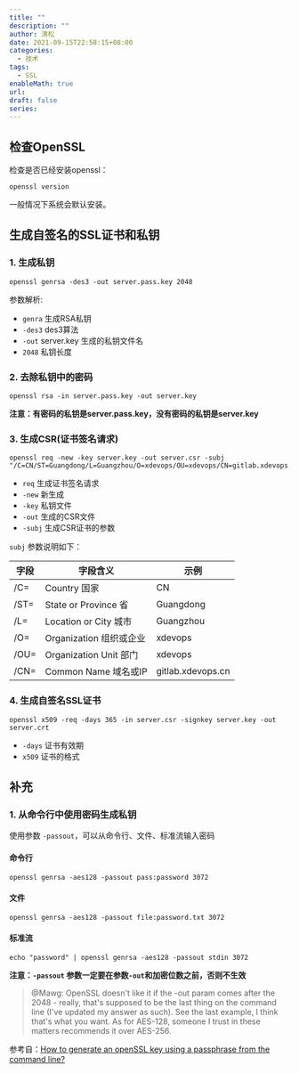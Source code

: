 ```yaml
---
title: ""
description: ""
author: 清松
date: 2021-09-15T22:58:15+08:00
categories:
  - 技术
tags:
  - SSL
enableMath: true
url: 
draft: false
series:
---
```

## 检查OpenSSL
检查是否已经安装openssl：
```
openssl version
```
一般情况下系统会默认安装。

## 生成自签名的SSL证书和私钥
### 1. 生成私钥
```
openssl genrsa -des3 -out server.pass.key 2048
```
参数解析:
- `genra` 生成RSA私钥
- `-des3` des3算法
- `-out` server.key 生成的私钥文件名
- `2048` 私钥长度

### 2. 去除私钥中的密码
```
openssl rsa -in server.pass.key -out server.key  
```
**注意：有密码的私钥是server.pass.key，没有密码的私钥是server.key**

### 3. 生成CSR(证书签名请求)
```
openssl req -new -key server.key -out server.csr -subj "/C=CN/ST=Guangdong/L=Guangzhou/O=xdevops/OU=xdevops/CN=gitlab.xdevops.cn"
```
-   `req` 生成证书签名请求
-   `-new` 新生成
-   `-key` 私钥文件
-   `-out` 生成的CSR文件
-   `-subj` 生成CSR证书的参数

`subj` 参数说明如下：

| 字段 | 字段含义                | 示例              |
|------|-------------------------|-------------------|
| /C=  | Country 国家            | CN                |
| /ST= | State or Province 省    | Guangdong         |
| /L=  | Location or City 城市   | Guangzhou         |
| /O=  | Organization 组织或企业 | xdevops           |
| /OU= | Organization Unit 部门  | xdevops           |
| /CN= | Common Name 域名或IP    | gitlab.xdevops.cn |
### 4. 生成自签名SSL证书
```
openssl x509 -req -days 365 -in server.csr -signkey server.key -out server.crt
```
-   `-days` 证书有效期
-   `x509` 证书的格式
## 补充

### 1. 从命令行中使用密码生成私钥

使用参数 `-passout`，可以从命令行、文件、标准流输入密码
#### 命令行
```
openssl genrsa -aes128 -passout pass:password 3072
```
#### 文件
```
openssl genrsa -aes128 -passout file:password.txt 3072
```
#### 标准流
```
echo "password" | openssl genrsa -aes128 -passout stdin 3072
```
**注意：`-passout` 参数一定要在参数`-out`和加密位数之前，否则不生效**

> @Mawg: OpenSSL doesn't like it if the -out param comes after the
> 2048 - really, that's supposed to be the last thing on the command
> line (I've updated my answer as such). See the last example, I think
> that's what you want. As for AES-128, someone I trust in these matters
> recommends it over AES-256.

参考自：[How to generate an openSSL key using a passphrase from the command line?](https://stackoverflow.com/questions/4294689/how-to-generate-an-openssl-key-using-a-passphrase-from-the-command-line)

